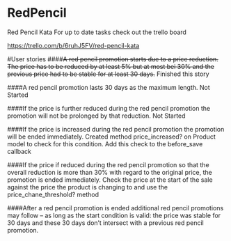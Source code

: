 RedPencil
=========

Red Pencil Kata
For up to date tasks check out the trello board 

https://trello.com/b/6ruhJ5FV/red-pencil-kata

#User stories
####~~A red pencil promotion starts due to a price reduction. The price has to be reduced by at least 5% but at most bei 30% and the previous price had to be stable for at least 30 days.~~
Finished this story

####A red pencil promotion lasts 30 days as the maximum length.
Not Started

####If the price is further reduced during the red pencil promotion the promotion will not be prolonged by that reduction.
Not Started

####If the price is increased during the red pencil promotion the promotion will be ended immediately.
Created method price_increased? on Product model to check for this condition. Add this check to the before_save callback

####If the price if reduced during the red pencil promotion so that the overall reduction is more than 30% with regard to the original price, the promotion is ended immediately.
Check the price at the start of the sale against the price the product is changing to and use the price_chane_threshold? method

####After a red pencil promotion is ended additional red pencil promotions may follow – as long as the start condition is valid: the price was stable for 30 days and these 30 days don’t intersect with a previous red pencil promotion.